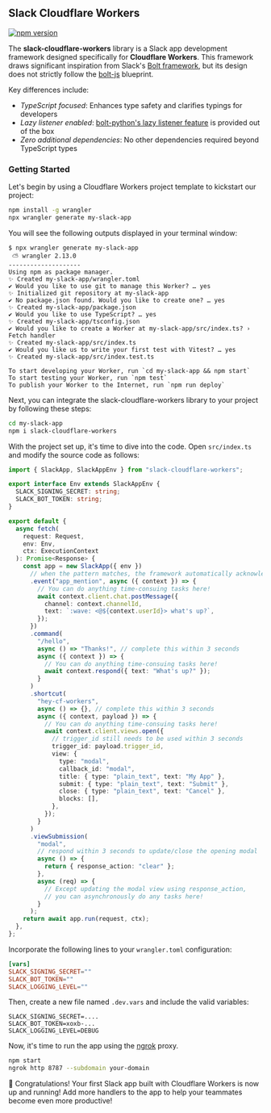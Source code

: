 ## Slack Cloudflare Workers

[![npm version](https://badge.fury.io/js/slack-cloudflare-workers.svg)](https://badge.fury.io/js/slack-cloudflare-workers) 

The **slack-cloudflare-workers** library is a Slack app development framework designed specifically for **Cloudflare Workers**. This framework draws significant inspiration from Slack's [Bolt framework](https://api.slack.com/tools/bolt), but its design does not strictly follow the [bolt-js](https://github.com/slackapi/bolt-js) blueprint.

Key differences include:

* _TypeScript focused_: Enhances type safety and clarifies typings for developers
* _Lazy listener enabled_: [bolt-python's lazy listener feature](https://slack.dev/bolt-python/concepts#lazy-listeners) is provided out of the box
* _Zero additional dependencies_: No other dependencies required beyond TypeScript types

### Getting Started

Let's begin by using a Cloudflare Workers project template to kickstart our project:

```bash
npm install -g wrangler
npx wrangler generate my-slack-app
```

You will see the following outputs displayed in your terminal window:

```
$ npx wrangler generate my-slack-app
 ⛅️ wrangler 2.13.0
--------------------
Using npm as package manager.
✨ Created my-slack-app/wrangler.toml
✔ Would you like to use git to manage this Worker? … yes
✨ Initialized git repository at my-slack-app
✔ No package.json found. Would you like to create one? … yes
✨ Created my-slack-app/package.json
✔ Would you like to use TypeScript? … yes
✨ Created my-slack-app/tsconfig.json
✔ Would you like to create a Worker at my-slack-app/src/index.ts? › Fetch handler
✨ Created my-slack-app/src/index.ts
✔ Would you like us to write your first test with Vitest? … yes
✨ Created my-slack-app/src/index.test.ts

To start developing your Worker, run `cd my-slack-app && npm start`
To start testing your Worker, run `npm test`
To publish your Worker to the Internet, run `npm run deploy`
```

Next, you can integrate the slack-cloudflare-workers library to your project by following these steps:

```bash
cd my-slack-app
npm i slack-cloudflare-workers
```

With the project set up, it's time to dive into the code. Open `src/index.ts` and modify the source code as follows:

```typescript
import { SlackApp, SlackAppEnv } from "slack-cloudflare-workers";

export interface Env extends SlackAppEnv {
  SLACK_SIGNING_SECRET: string;
  SLACK_BOT_TOKEN: string;
}

export default {
  async fetch(
    request: Request,
    env: Env,
    ctx: ExecutionContext
  ): Promise<Response> {
    const app = new SlackApp({ env })
      // when the pattern matches, the framework automatically acknowledges the request
      .event("app_mention", async ({ context }) => {
        // You can do anything time-consuing tasks here!
        await context.client.chat.postMessage({
          channel: context.channelId,
          text: `:wave: <@${context.userId}> what's up?`,
        });
      })
      .command(
        "/hello",
        async () => "Thanks!", // complete this within 3 seconds
        async ({ context }) => {
          // You can do anything time-consuing tasks here!
          await context.respond({ text: "What's up?" });
        }
      )
      .shortcut(
        "hey-cf-workers",
        async () => {}, // complete this within 3 seconds
        async ({ context, payload }) => {
          // You can do anything time-consuing tasks here!
          await context.client.views.open({
            // trigger_id still needs to be used within 3 seconds
            trigger_id: payload.trigger_id,
            view: {
              type: "modal",
              callback_id: "modal",
              title: { type: "plain_text", text: "My App" },
              submit: { type: "plain_text", text: "Submit" },
              close: { type: "plain_text", text: "Cancel" },
              blocks: [],
            },
          });
        }
      )
      .viewSubmission(
        "modal",
        // respond within 3 seconds to update/close the opening modal
        async () => {
          return { response_action: "clear" };
        },
        async (req) => {
          // Except updating the modal view using response_action,
          // you can asynchronously do any tasks here!
        }
      );
    return await app.run(request, ctx);
  },
};
```

Incorporate the following lines to your `wrangler.toml` configuration:

```toml
[vars]
SLACK_SIGNING_SECRET=""
SLACK_BOT_TOKEN=""
SLACK_LOGGING_LEVEL=""
```

Then, create a new file named `.dev.vars` and include the valid variables:

```
SLACK_SIGNING_SECRET=....
SLACK_BOT_TOKEN=xoxb-...
SLACK_LOGGING_LEVEL=DEBUG
```

Now, it's time to run the app using the [ngrok](https://ngrok.com/) proxy.

```bash
npm start
ngrok http 8787 --subdomain your-domain
```

:tada: Congratulations! Your first Slack app built with Cloudflare Workers is now up and running! Add more handlers to the app to help your teammates become even more productive! 
